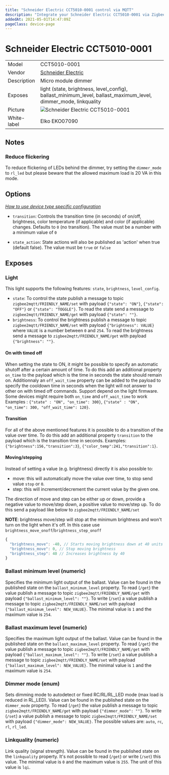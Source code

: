```yaml
---
title: "Schneider Electric CCT5010-0001 control via MQTT"
description: "Integrate your Schneider Electric CCT5010-0001 via Zigbee2MQTT with whatever smart home infrastructure you are using without the vendor's bridge or gateway."
addedAt: 2021-05-01T14:47:09Z
pageClass: device-page
---
```


<!-- !!!! -->
<!-- ATTENTION: This file is auto-generated through docgen! -->
<!-- You can only edit the "Notes"-Section between the two comment lines "Notes BEGIN" and "Notes END". -->
<!-- Do not use h1 or h2 heading within "## Notes"-Section. -->
<!-- !!!! -->

# Schneider Electric CCT5010-0001

|     |     |
|-----|-----|
| Model | CCT5010-0001  |
| Vendor  | [Schneider Electric](/supported-devices/#v=Schneider%20Electric)  |
| Description | Micro module dimmer |
| Exposes | light (state, brightness, level_config), ballast_minimum_level, ballast_maximum_level, dimmer_mode, linkquality |
| Picture | ![Schneider Electric CCT5010-0001](https://www.zigbee2mqtt.io/images/devices/CCT5010-0001.png) |
| White-label | Elko EKO07090 |


<!-- Notes BEGIN: You can edit here. Add "## Notes" headline if not already present. -->
## Notes

### Reduce flickering
To reduce flickering of LEDs behind the dimmer, try setting the `dimmer_mode` to `rl_led` but please beware that the allowed maximum load is 20 VA in this mode.
<!-- Notes END: Do not edit below this line -->



## Options
*[How to use device type specific configuration](../guide/configuration/devices-groups.md#specific-device-options)*

* `transition`: Controls the transition time (in seconds) of on/off, brightness, color temperature (if applicable) and color (if applicable) changes. Defaults to `0` (no transition). The value must be a number with a minimum value of `0`

* `state_action`: State actions will also be published as 'action' when true (default false). The value must be `true` or `false`


## Exposes

### Light 
This light supports the following features: `state`, `brightness`, `level_config`.
- `state`: To control the state publish a message to topic `zigbee2mqtt/FRIENDLY_NAME/set` with payload `{"state": "ON"}`, `{"state": "OFF"}` or `{"state": "TOGGLE"}`. To read the state send a message to `zigbee2mqtt/FRIENDLY_NAME/get` with payload `{"state": ""}`.
- `brightness`: To control the brightness publish a message to topic `zigbee2mqtt/FRIENDLY_NAME/set` with payload `{"brightness": VALUE}` where `VALUE` is a number between `0` and `254`. To read the brightness send a message to `zigbee2mqtt/FRIENDLY_NAME/get` with payload `{"brightness": ""}`.

#### On with timed off
When setting the state to ON, it might be possible to specify an automatic shutoff after a certain amount of time. To do this add an additional property `on_time` to the payload which is the time in seconds the state should remain on.
Additionnaly an `off_wait_time` property can be added to the payload to specify the cooldown time in seconds when the light will not answer to other on with timed off commands.
Support depend on the light firmware. Some devices might require both `on_time` and `off_wait_time` to work
Examples : `{"state" : "ON", "on_time": 300}`, `{"state" : "ON", "on_time": 300, "off_wait_time": 120}`.

#### Transition
For all of the above mentioned features it is possible to do a transition of the value over time. To do this add an additional property `transition` to the payload which is the transition time in seconds.
Examples: `{"brightness":156,"transition":3}`, `{"color_temp":241,"transition":1}`.

#### Moving/stepping
Instead of setting a value (e.g. brightness) directly it is also possible to:
- move: this will automatically move the value over time, to stop send value `stop` or `0`.
- step: this will increment/decrement the current value by the given one.

The direction of move and step can be either up or down, provide a negative value to move/step down, a positive value to move/step up.
To do this send a payload like below to `zigbee2mqtt/FRIENDLY_NAME/set`

**NOTE**: brightness move/step will stop at the minimum brightness and won't turn on the light when it's off. In this case use `brightness_move_onoff`/`brightness_step_onoff`
````js
{
  "brightness_move": -40, // Starts moving brightness down at 40 units per second
  "brightness_move": 0, // Stop moving brightness
  "brightness_step": 40 // Increases brightness by 40
}
````

### Ballast minimum level (numeric)
Specifies the minimum light output of the ballast.
Value can be found in the published state on the `ballast_minimum_level` property.
To read (`/get`) the value publish a message to topic `zigbee2mqtt/FRIENDLY_NAME/get` with payload `{"ballast_minimum_level": ""}`.
To write (`/set`) a value publish a message to topic `zigbee2mqtt/FRIENDLY_NAME/set` with payload `{"ballast_minimum_level": NEW_VALUE}`.
The minimal value is `1` and the maximum value is `254`.

### Ballast maximum level (numeric)
Specifies the maximum light output of the ballast.
Value can be found in the published state on the `ballast_maximum_level` property.
To read (`/get`) the value publish a message to topic `zigbee2mqtt/FRIENDLY_NAME/get` with payload `{"ballast_maximum_level": ""}`.
To write (`/set`) a value publish a message to topic `zigbee2mqtt/FRIENDLY_NAME/set` with payload `{"ballast_maximum_level": NEW_VALUE}`.
The minimal value is `1` and the maximum value is `254`.

### Dimmer mode (enum)
Sets dimming mode to autodetect or fixed RC/RL/RL_LED mode (max load is reduced in RL_LED).
Value can be found in the published state on the `dimmer_mode` property.
To read (`/get`) the value publish a message to topic `zigbee2mqtt/FRIENDLY_NAME/get` with payload `{"dimmer_mode": ""}`.
To write (`/set`) a value publish a message to topic `zigbee2mqtt/FRIENDLY_NAME/set` with payload `{"dimmer_mode": NEW_VALUE}`.
The possible values are: `auto`, `rc`, `rl`, `rl_led`.

### Linkquality (numeric)
Link quality (signal strength).
Value can be found in the published state on the `linkquality` property.
It's not possible to read (`/get`) or write (`/set`) this value.
The minimal value is `0` and the maximum value is `255`.
The unit of this value is `lqi`.

